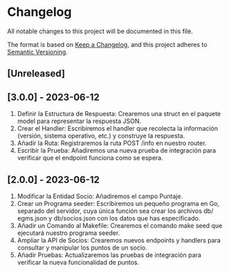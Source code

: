 # Changelog

All notable changes to this project will be documented in this file.

The format is based on [Keep a Changelog](https://keepachangelog.com/en/1.1.0/),
and this project adheres to [Semantic Versioning](https://semver.org/spec/v2.0.0.html).

## [Unreleased]


## [3.0.0] - 2023-06-12

1. Definir la Estructura de Respuesta: Crearemos una struct en el paquete model para representar la respuesta JSON.
2. Crear el Handler: Escribiremos el handler que recolecta la información (versión, sistema operativo, etc.) y construye la respuesta.
3. Añadir la Ruta: Registraremos la ruta POST /info en nuestro router.
4. Escribir la Prueba: Añadiremos una nueva prueba de integración para verificar que el endpoint funciona como se espera.

## [2.0.0] - 2023-06-12

1. Modificar la Entidad Socio: Añadiremos el campo Puntaje.
2. Crear un Programa seeder: Escribiremos un pequeño programa en Go, separado del servidor, cuya única función sea crear los archivos db/ egms.json y db/socios.json con los datos que has especificado.
3. Añadir un Comando al Makefile: Crearemos el comando make seed que ejecutará nuestro programa seeder.
4. Ampliar la API de Socios: Crearemos nuevos endpoints y handlers para consultar y manipular los puntos de un socio.
5. Añadir Pruebas: Actualizaremos las pruebas de integración para verificar la nueva funcionalidad de puntos.